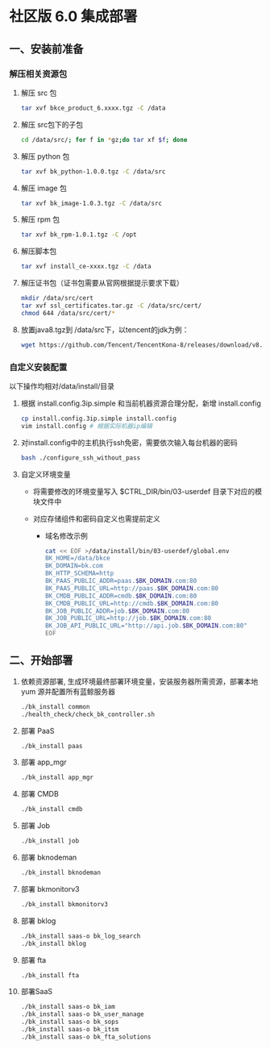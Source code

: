 # 社区版 6.0 集成部署

## 一、安装前准备

### 解压相关资源包

1. 解压 src 包

   ```bash
   tar xvf bkce_product_6.xxxx.tgz -C /data
   ```

2. 解压 src包下的子包

   ```bash
   cd /data/src/; for f in *gz;do tar xf $f; done
   ```

2. 解压 python 包

   ```bash
   tar xvf bk_python-1.0.0.tgz -C /data/src
   ```

3. 解压 image 包

   ```bash
   tar xvf bk_image-1.0.3.tgz -C /data/src
   ```

4. 解压 rpm 包

   ```bash
   tar xvf bk_rpm-1.0.1.tgz -C /opt
   ```

5. 解压脚本包

   ```bash
   tar xvf install_ce-xxxx.tgz -C /data
   ```
   
6. 解压证书包（证书包需要从官网根据提示要求下载）

    ```bash
	mkdir /data/src/cert
	tar xvf ssl_certificates.tar.gz -C /data/src/cert/
    chmod 644 /data/src/cert/*
	```

7. 放置java8.tgz到 /data/src下，以tencent的jdk为例：

    ```bash
    wget https://github.com/Tencent/TencentKona-8/releases/download/v8.0.1-GA/TencentKona-8.0.1-242.x86_64.tar.gz -O /data/src/java8.tgz 
    ```

### 自定义安装配置

以下操作均相对/data/install/目录

1. 根据 install.config.3ip.simple 和当前机器资源合理分配，新增 install.config

   ```bash
   cp install.config.3ip.simple install.config
   vim install.config # 根据实际机器ip编辑
   ```

2. 对install.config中的主机执行ssh免密，需要依次输入每台机器的密码

   ```bash
   bash ./configure_ssh_without_pass
   ```

3. 自定义环境变量

   * 将需要修改的环境变量写入 $CTRL_DIR/bin/03-userdef 目录下对应的模块文件中

   * 对应存储组件和密码自定义也需提前定义

     * 域名修改示例

       ```bash
       cat << EOF >/data/install/bin/03-userdef/global.env
       BK_HOME=/data/bkce
       BK_DOMAIN=bk.com
	   BK_HTTP_SCHEMA=http
       BK_PAAS_PUBLIC_ADDR=paas.$BK_DOMAIN.com:80
       BK_PAAS_PUBLIC_URL=http://paas.$BK_DOMAIN.com:80
       BK_CMDB_PUBLIC_ADDR=cmdb.$BK_DOMAIN.com:80
	   BK_CMDB_PUBLIC_URL=http://cmdb.$BK_DOMAIN.com:80
       BK_JOB_PUBLIC_ADDR=job.$BK_DOMAIN.com:80
       BK_JOB_PUBLIC_URL=http://job.$BK_DOMAIN.com:80
       BK_JOB_API_PUBLIC_URL="http://api.job.$BK_DOMAIN.com:80"
       EOF
       ```

## 二、开始部署

1. 依赖资源部署, 生成环境最终部署环境变量，安装服务器所需资源，部署本地 yum 源并配置所有蓝鲸服务器

   ```bash
   ./bk_install common
   ./health_check/check_bk_controller.sh
   ```

2. 部署 PaaS 

   ```bash
   ./bk_install paas
   ```

5. 部署 app_mgr

   ```bash
   ./bk_install app_mgr
   ```

3. 部署 CMDB

   ```bash
   ./bk_install cmdb
   ```

4. 部署 Job

   ```bash
   ./bk_install job
   ```

6. 部署 bknodeman

   ```bash
   ./bk_install bknodeman
   ```
   
7. 部署 bkmonitorv3 

   ```bash
   ./bk_install bkmonitorv3
   ```

8. 部署 bklog 

   ```bash
   ./bk_install saas-o bk_log_search
   ./bk_install bklog
   ```

9. 部署 fta 

   ```bash
   ./bk_install fta
   ```
10. 部署SaaS
   
    ```bash
    ./bk_install saas-o bk_iam
    ./bk_install saas-o bk_user_manage
    ./bk_install saas-o bk_sops
    ./bk_install saas-o bk_itsm
    ./bk_install saas-o bk_fta_solutions
     ```